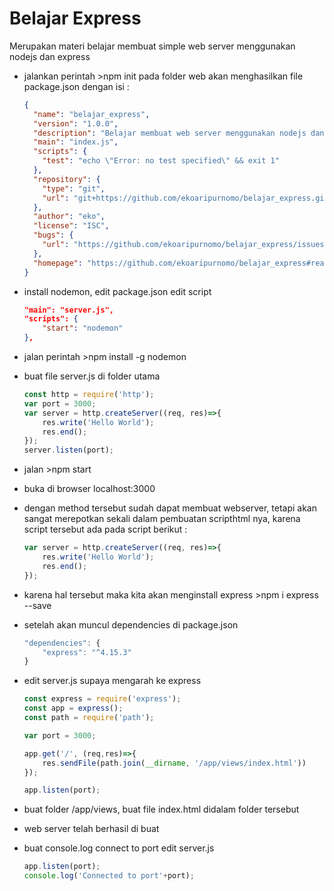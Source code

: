 # Belajar Express
Merupakan materi belajar membuat simple web server menggunakan nodejs dan express

*	jalankan perintah >npm init pada folder web 
	akan menghasilkan file package.json dengan isi :
	```json
	{
	  "name": "belajar_express",
	  "version": "1.0.0",
	  "description": "Belajar membuat web server menggunakan nodejs dan express",
	  "main": "index.js",
	  "scripts": {
	    "test": "echo \"Error: no test specified\" && exit 1"
	  },
	  "repository": {
	    "type": "git",
	    "url": "git+https://github.com/ekoaripurnomo/belajar_express.git"
	  },
	  "author": "eko",
	  "license": "ISC",
	  "bugs": {
	    "url": "https://github.com/ekoaripurnomo/belajar_express/issues"
	  },
	  "homepage": "https://github.com/ekoaripurnomo/belajar_express#readme"
	}
	```

*	install nodemon, edit package.json edit script
	```json
	"main": "server.js",
	"scripts": {
	    "start": "nodemon"
	},
	```

* 	jalan perintah >npm install -g nodemon
* 	buat file server.js di folder utama
	```js
	const http = require('http');
	var port = 3000;
	var server = http.createServer((req, res)=>{
		res.write('Hello World');
		res.end();
	});
	server.listen(port);
	```
*	jalan >npm start
*	buka di browser localhost:3000
*	dengan method tersebut sudah dapat membuat webserver, tetapi akan sangat merepotkan sekali dalam pembuatan scripthtml nya, karena script tersebut ada pada script berikut :
	```js
	var server = http.createServer((req, res)=>{
		res.write('Hello World');
		res.end();
	});
	```
*	karena hal tersebut maka kita akan menginstall express >npm i express --save 
* 	setelah akan muncul dependencies di package.json
	```js
	"dependencies": {
	    "express": "^4.15.3"
	}
	```
*	edit server.js supaya mengarah ke express
	```js
	const express = require('express');
	const app = express();
	const path = require('path');

	var port = 3000;

	app.get('/', (req,res)=>{
		res.sendFile(path.join(__dirname, '/app/views/index.html'))
	});

	app.listen(port);
	```
*	buat folder /app/views, buat file index.html didalam folder tersebut
*	web server telah berhasil di buat
*	buat console.log connect to port edit server.js
	```js
	app.listen(port);
	console.log('Connected to port'+port);
	```